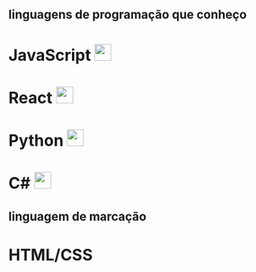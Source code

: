 ## linguagens de programação que conheço 
   # JavaScript <img src="https://upload.wikimedia.org/wikipedia/commons/thumb/9/99/Unofficial_JavaScript_logo_2.svg/1200px-Unofficial_JavaScript_logo_2.svg.png" width="30" height="30"/>
   # React <img src="https://encrypted-tbn0.gstatic.com/images?q=tbn:ANd9GcSg1MndL-Xp1JcnqaB0YOqTp6zDjrwYyGKsPA&s"  width="30" height="30"/>
   # Python <img src="https://www.svgrepo.com/show/376344/python.svg"  width="30" height="30"/> 
   # C# <img src="https://www.google.com/url?sa=i&url=https%3A%2F%2Fwww.numi.tech%2Fsoftware-logos%2Fc-sharp&psig=AOvVaw1TGqYkZo_SvxXZp6xmQ8rF&ust=1723759225515000&source=images&cd=vfe&opi=89978449&ved=0CBIQjRxqFwoTCMDdnOG99YcDFQAAAAAdAAAAABAE" width="30" height="30"/> 

## linguagem de marcação
   # HTML/CSS 
   
